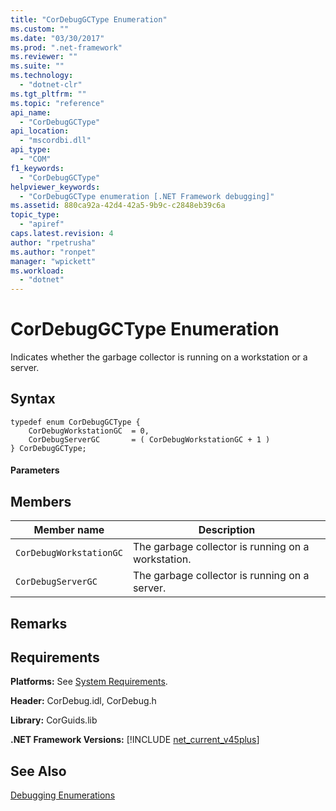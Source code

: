 ```yaml
---
title: "CorDebugGCType Enumeration"
ms.custom: ""
ms.date: "03/30/2017"
ms.prod: ".net-framework"
ms.reviewer: ""
ms.suite: ""
ms.technology: 
  - "dotnet-clr"
ms.tgt_pltfrm: ""
ms.topic: "reference"
api_name: 
  - "CorDebugGCType"
api_location: 
  - "mscordbi.dll"
api_type: 
  - "COM"
f1_keywords: 
  - "CorDebugGCType"
helpviewer_keywords: 
  - "CorDebugGCType enumeration [.NET Framework debugging]"
ms.assetid: 880ca92a-42d4-42a5-9b9c-c2848eb39c6a
topic_type: 
  - "apiref"
caps.latest.revision: 4
author: "rpetrusha"
ms.author: "ronpet"
manager: "wpickett"
ms.workload: 
  - "dotnet"
---
```

# CorDebugGCType Enumeration
Indicates whether the garbage collector is running on a workstation or a server.  
  
## Syntax  
  
```  
typedef enum CorDebugGCType {  
    CorDebugWorkstationGC  = 0,  
    CorDebugServerGC       = ( CorDebugWorkstationGC + 1 )  
} CorDebugGCType;  
```  
  
#### Parameters  
  
## Members  
  
|Member name|Description|  
|-----------------|-----------------|  
|`CorDebugWorkstationGC`|The garbage collector is running on a workstation.|  
|`CorDebugServerGC`|The garbage collector is running on a server.|  
  
## Remarks  
  
## Requirements  
 **Platforms:** See [System Requirements](../../../../docs/framework/get-started/system-requirements.md).  
  
 **Header:** CorDebug.idl, CorDebug.h  
  
 **Library:** CorGuids.lib  
  
 **.NET Framework Versions:** [!INCLUDE [net_current_v45plus](../../../../includes/net-current-v45plus-md.md)]  
  
## See Also  
 [Debugging Enumerations](../../../../docs/framework/unmanaged-api/debugging/debugging-enumerations.md)
